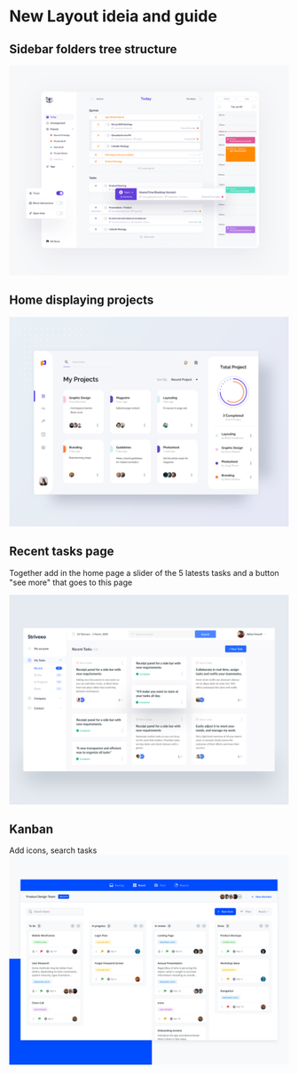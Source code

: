 # New Layout ideia and guide

## Sidebar folders tree structure

![](./src/assets/example.png)

## Home displaying projects

![](./src/assets/example2.png)

## Recent tasks page

Together add in the home page a slider of the 5 latests tasks and a button "see more" that goes to this page

![](./src/assets/example3.png)

## Kanban

Add icons, search tasks
![](./src/assets/example4.png)
